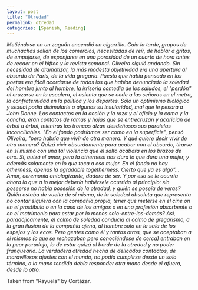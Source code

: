 ```yaml
---
layout: post
title: "Otredad"
permalink: otredad
categories: [Spanish, Reading]
---
```


*Metiéndose en un zaguán encendió un cigarrillo. Caía la tarde, grupos de
muchachas salían de los comercios, necesitadas de reír, de hablar a
gritos, de empujarse, de esponjarse en una porosidad de un cuarto de hora
antes de recaer en el biftec y la revista semanal. Oliveira siguió
andando. Sin necesidad de dramatizar, la más modesta objetividad era una
apertura al absurdo de París, de la vida gregaria. Puesto que había
pensado en los poetas era fácil acordarse de todos los que habían
denunciado la soledad del hombre junto al hombre, la irrisoria comedia
de los saludos, el "perdón" al cruzarse en la escalera, el asiento que
se cede a las señoras en el metro, la confraternidad en la política y
los deportes. Sólo un optimismo biológico y sexual podía disimularle a
algunos su insularidad, mal que le pesara a John Donne. Los contactos en
la acción y la raza y el oficio y la cama y la cancha, eran contatos de
ramas y hojas que se entrecruzan y acarician de árbol a árbol, mientras
los troncos alzan desdeñosos sus paralelas inconciliables. "En el fondo
podríamos ser como en la superficie", pensó Oliveira, "pero habría que
vivir de otra manera. Y qué quiere decir vivir de otra manera? Quizá
vivir absurdamente para acabar con el absurdo, tirarse en sí mismo con
una tal violencia que el salto acabara en los brazos de otro. Sí, quizá
el amor, pero la otherness nos dura lo que dura una mujer, y además
solamente en lo que toca a esa mujer. En el fondo no hay otherness,
apenas la agradable togetherness. Cierto que ya es algo"... Amor,
ceremonia ontologizante, dadora de ser. Y por eso se le ocurría ahora lo
que a lo mejor debería habérsele ocurrido al principio: sin poseerse no
había posesión de la otredad, y quién se poseía de veras? Quién estaba
de vuelta de sí mismo, de la soledad absoluta que representa no contar
siquiera con la compañía propia, tener que meterse en el cine on en el
prostíbulo o en la casa de los amigos o en una profesión absorbente o en
el matrimonio para estar por lo menos solo-entre-los-demás? Así,
paradójicamente, el colmo de soledad conducía al colmo de gregarismo, a
la gran ilusión de la compañía ajena, al hombre solo en la sala de los
espejos y los ecos. Pero gentes como él y tantos otros, que se aceptaban
a sí mismos (o que se rechazaban pero conociéndose de cerca) entraban en
la peor paradoja, la de estar quizá al borde de la otredad y no poder
franquearlo. La verdadera otredad hecha de delicados contactos, de
maravillosos ajustes con el mundo, no podía cumplirse desde un solo
término, a la mano tendida debía responder otra mano desde el afuera,
desde lo otro.*

Taken from "Rayuela" by Cortázar.



